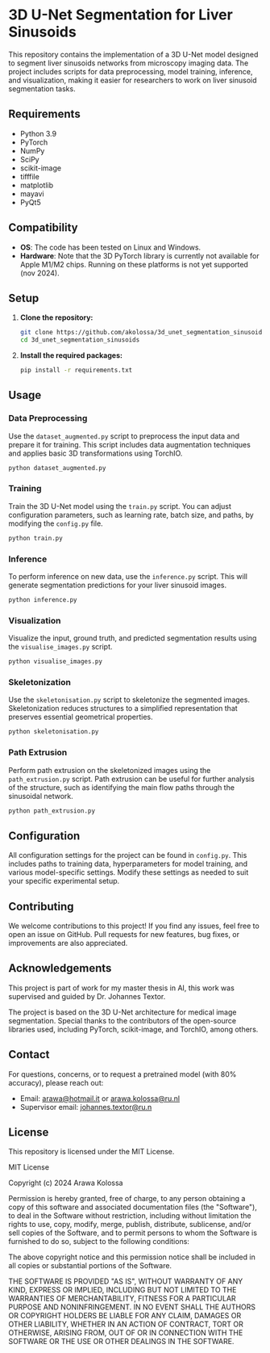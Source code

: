 # 3D U-Net Segmentation for Liver Sinusoids

This repository contains the implementation of a 3D U-Net model designed to segment liver sinusoids networks from microscopy imaging data. The project includes scripts for data preprocessing, model training, inference, and visualization, making it easier for researchers to work on liver sinusoid segmentation tasks.


## Requirements

- Python 3.9
- PyTorch
- NumPy
- SciPy
- scikit-image
- tifffile
- matplotlib
- mayavi
- PyQt5

## Compatibility

- **OS**: The code has been tested on Linux and Windows.
- **Hardware**: Note that the 3D PyTorch library is currently not available for Apple M1/M2 chips. Running on these platforms is not yet supported (nov 2024).

## Setup

1. **Clone the repository:**
   
   ```bash
   git clone https://github.com/akolossa/3d_unet_segmentation_sinusoids.git
   cd 3d_unet_segmentation_sinusoids
   ```

2. **Install the required packages:**
   
   ```bash
   pip install -r requirements.txt
   ```

## Usage

### Data Preprocessing

Use the `dataset_augmented.py` script to preprocess the input data and prepare it for training. This script includes data augmentation techniques and applies basic 3D transformations using TorchIO.

```bash
python dataset_augmented.py
```

### Training

Train the 3D U-Net model using the `train.py` script. You can adjust configuration parameters, such as learning rate, batch size, and paths, by modifying the `config.py` file.

```bash
python train.py
```

### Inference

To perform inference on new data, use the `inference.py` script. This will generate segmentation predictions for your liver sinusoid images.

```bash
python inference.py
```

### Visualization

Visualize the input, ground truth, and predicted segmentation results using the `visualise_images.py` script.

```bash
python visualise_images.py
```

### Skeletonization

Use the `skeletonisation.py` script to skeletonize the segmented images. Skeletonization reduces structures to a simplified representation that preserves essential geometrical properties.

```bash
python skeletonisation.py
```

### Path Extrusion

Perform path extrusion on the skeletonized images using the `path_extrusion.py` script. Path extrusion can be useful for further analysis of the structure, such as identifying the main flow paths through the sinusoidal network.

```bash
python path_extrusion.py
```

## Configuration

All configuration settings for the project can be found in `config.py`. This includes paths to training data, hyperparameters for model training, and various model-specific settings. Modify these settings as needed to suit your specific experimental setup.

## Contributing

We welcome contributions to this project! If you find any issues, feel free to open an issue on GitHub. Pull requests for new features, bug fixes, or improvements are also appreciated.

## Acknowledgements
This project is part of work for my master thesis in AI, this work was supervised and guided by Dr. Johannes Textor. 

The project is based on the 3D U-Net architecture for medical image segmentation. Special thanks to the contributors of the open-source libraries used, including PyTorch, scikit-image, and TorchIO, among others.

## Contact

For questions, concerns, or to request a pretrained model (with 80% accuracy), please reach out:

- Email: [arawa@hotmail.it](mailto:arawa@hotmail.it) or [arawa.kolossa@ru.nl](mailto:arawa.kolossa@ru.nl)
- Supervisor email: [johannes.textor@ru.n](mailto:johannes.textor@ru.nl)
## License

This repository is licensed under the MIT License. 


MIT License

Copyright (c) 2024 Arawa Kolossa

Permission is hereby granted, free of charge, to any person obtaining a copy
of this software and associated documentation files (the "Software"), to deal
in the Software without restriction, including without limitation the rights
to use, copy, modify, merge, publish, distribute, sublicense, and/or sell
copies of the Software, and to permit persons to whom the Software is
furnished to do so, subject to the following conditions:

The above copyright notice and this permission notice shall be included in all
copies or substantial portions of the Software.

THE SOFTWARE IS PROVIDED "AS IS", WITHOUT WARRANTY OF ANY KIND, EXPRESS OR
IMPLIED, INCLUDING BUT NOT LIMITED TO THE WARRANTIES OF MERCHANTABILITY,
FITNESS FOR A PARTICULAR PURPOSE AND NONINFRINGEMENT. IN NO EVENT SHALL THE
AUTHORS OR COPYRIGHT HOLDERS BE LIABLE FOR ANY CLAIM, DAMAGES OR OTHER
LIABILITY, WHETHER IN AN ACTION OF CONTRACT, TORT OR OTHERWISE, ARISING FROM,
OUT OF OR IN CONNECTION WITH THE SOFTWARE OR THE USE OR OTHER DEALINGS IN THE
SOFTWARE.


